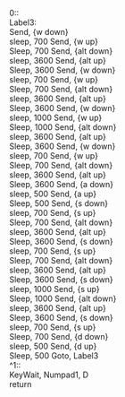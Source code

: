 0::  
Label3:  
Send, {w down}  
sleep, 700 
Send, {w up}  
Sleep, 700
Send, {alt down}  
sleep, 3600
Send, {alt up}  
Sleep, 3600
Send, {w down}  
sleep, 700 
Send, {w up}  
Sleep, 700
Send, {alt down}  
sleep, 3600
Send, {alt up}  
Sleep, 3600
Send, {w down}  
sleep, 1000 
Send, {w up}  
Sleep, 1000
Send, {alt down}  
sleep, 3600
Send, {alt up}  
Sleep, 3600
Send, {w down}  
sleep, 700 
Send, {w up}  
Sleep, 700
Send, {alt down}  
sleep, 3600
Send, {alt up}  
Sleep, 3600
Send, {a down}  
sleep, 500 
Send, {a up}  
Sleep, 500
Send, {s down}  
sleep, 700 
Send, {s up}  
Sleep, 700
Send, {alt down}  
sleep, 3600
Send, {alt up}  
Sleep, 3600
Send, {s down}  
sleep, 700 
Send, {s up}  
Sleep, 700
Send, {alt down}  
sleep, 3600
Send, {alt up}  
Sleep, 3600
Send, {s down}  
sleep, 1000 
Send, {s up}  
Sleep, 1000
Send, {alt down}  
sleep, 3600
Send, {alt up}  
Sleep, 3600
Send, {s down}  
sleep, 700 
Send, {s up}  
Sleep, 700
Send, {d down}  
sleep, 500 
Send, {d up}  
Sleep, 500
Goto, Label3  
^1::  
KeyWait, Numpad1, D  
return
